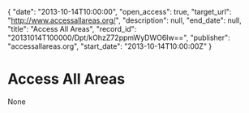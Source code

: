 {
  "date": "2013-10-14T10:00:00", 
  "open_access": true, 
  "target_url": "http://www.accessallareas.org/", 
  "description": null, 
  "end_date": null, 
  "title": "Access All Areas", 
  "record_id": "20131014T100000/Dpt/kOhzZ72ppmWyDWO6Iw==", 
  "publisher": "accessallareas.org", 
  "start_date": "2013-10-14T10:00:00Z"
}

# Access All Areas

None